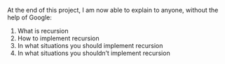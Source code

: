 At the end of this project, I am now able to explain to anyone, without the help of Google:

1. What is recursion
2. How to implement recursion
3. In what situations you should implement recursion
4. In what situations you shouldn’t implement recursion